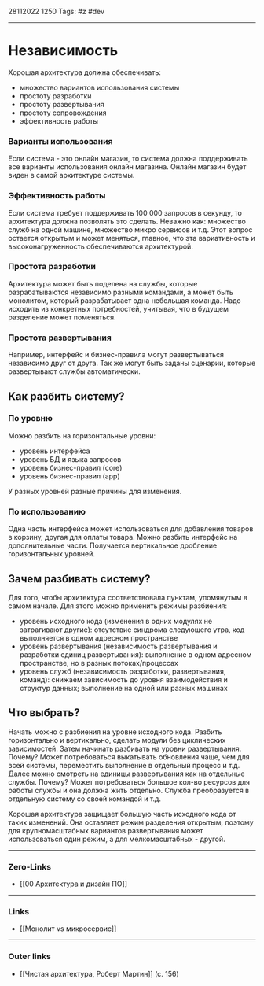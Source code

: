 28112022 1250
Tags: #z #dev

---
# Независимость

Хорошая архитектура должна обеспечивать:
- множество вариантов использования системы
- простоту разработки
- простоту развертывания
- простоту сопровождения
- эффективность работы

### Варианты использования

Если система - это онлайн магазин, то система должна поддерживать все варианты использования онлайн магазина. Онлайн магазин будет виден в самой архитектуре системы.

### Эффективность работы

Если система требует поддерживать 100 000 запросов в секунду, то архитектура должна позволять это сделать. Неважно как: множество служб на одной машине, множество микро сервисов и т.д. Этот вопрос остается открытым и может меняться, главное, что эта вариативность и высоконагруженность обеспечиваются архитектурой.

### Простота разработки

Архитектура может быть поделена на службы, которые разрабатываются независимо разными командами, а может быть монолитом, который разрабатывает одна небольшая команда. Надо исходить из конкретных потребностей, учитывая, что в будущем разделение может поменяться.

### Простота развертывания

Например, интерфейс и бизнес-правила могут развертываться независимо друг от друга. Так же могут быть заданы сценарии, которые развертывают службы автоматически.

## Как разбить систему?

### По уровню

Можно разбить на горизонтальные уровни:
- уровень интерфейса
- уровень БД и языка запросов
- уровень бизнес-правил (core)
- уровень бизнес-правил (app)

У разных уровней разные причины для изменения.

### По использованию

Одна часть интерфейса может использоваться для добавления товаров в корзину, другая для оплаты товара. Можно разбить интерфейс на дополнительные части. Получается вертикальное дробление горизонтальных уровней.

## Зачем разбивать систему?

Для того, чтобы архитектура соответствовала пунктам, упомянутым в самом начале. Для этого можно применить режимы разбиения:

- уровень исходного кода (изменения в одних модулях не затрагивают другие): отсутствие синдрома следующего утра, код выполняется в одном адресном пространстве
- уровень развертывания (независимость развертывания и разработки единиц развертывания): выполнение в одном адресном пространстве, но в разных потоках/процессах
- уровень служб (независимость разработки, развертывания, команд): снижаем зависимость до уровня взаимодействия и структур данных; выполнение на одной или разных машинах

## Что выбрать?

Начать можно с разбиения на уровне исходного кода. Разбить горизонтально и вертикально, сделать модули без циклических зависимостей. Затем начинать разбивать на уровни развертывания. Почему? Может потребоваться выкатывать обновления чаще, чем для всей системы, переместить выполнение в отдельный процесс и т.д.
Далее можно смотреть на единицы развертывания как на отдельные службы. Почему? Может потребоваться большое кол-во ресурсов для работы службы и она должна жить отдельно. Служба преобразуется в отдельную систему со своей командой и т.д.

Хорошая архитектура защищает большую часть исходного кода от таких изменений. Она оставляет режим разделения открытым, поэтому для крупномасштабных вариантов развертывания может использоваться один режим, а для мелкомасштабных - другой.

---
### Zero-Links
- [[00 Архитектура и дизайн ПО]]

---
### Links
- [[Монолит vs микросервис]]

---
### Outer links
- [[Чистая архитектура, Роберт Мартин]] (с. 156)